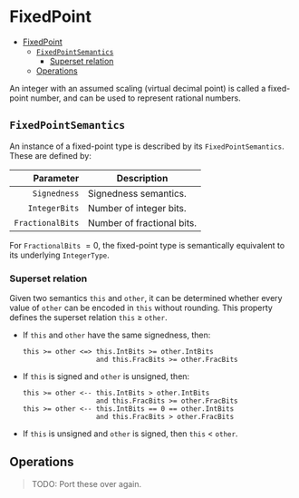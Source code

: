 # FixedPoint

- [FixedPoint](#fixedpoint)
  - [`FixedPointSemantics`](#fixedpointsemantics)
    - [Superset relation](#superset-relation)
  - [Operations](#operations)

An integer with an assumed scaling (virtual decimal point) is called a fixed-point number, and can be used to represent rational numbers.

## `FixedPointSemantics`

An instance of a fixed-point type is described by its `FixedPointSemantics`.
These are defined by:

|        Parameter | Description |
| ---------------: | --- |
|     `Signedness` | Signedness semantics. |
|    `IntegerBits` | Number of integer bits. |
| `FractionalBits` | Number of fractional bits. |

For `FractionalBits` $=0$, the fixed-point type is semantically equivalent to its underlying `IntegerType`.

### Superset relation

Given two semantics `this` and `other`, it can be determined whether every value of `other` can be encoded in `this` without rounding.
This property defines the superset relation `this` $\ge$ `other`.

- If `this` and `other` have the same signedness, then:

  ```text
  this >= other <=> this.IntBits >= other.IntBits
                    and this.FracBits >= other.FracBits
  ```

- If `this` is signed and `other` is unsigned, then:

  ```text
  this >= other <-- this.IntBits > other.IntBits
                    and this.FracBits >= other.FracBits
  this >= other <-- this.IntBits == 0 == other.IntBits
                    and this.FracBits > other.FracBits
  ```

- If `this` is unsigned and `other` is signed, then `this` $<$ `other`.

## Operations

> TODO: Port these over again.
